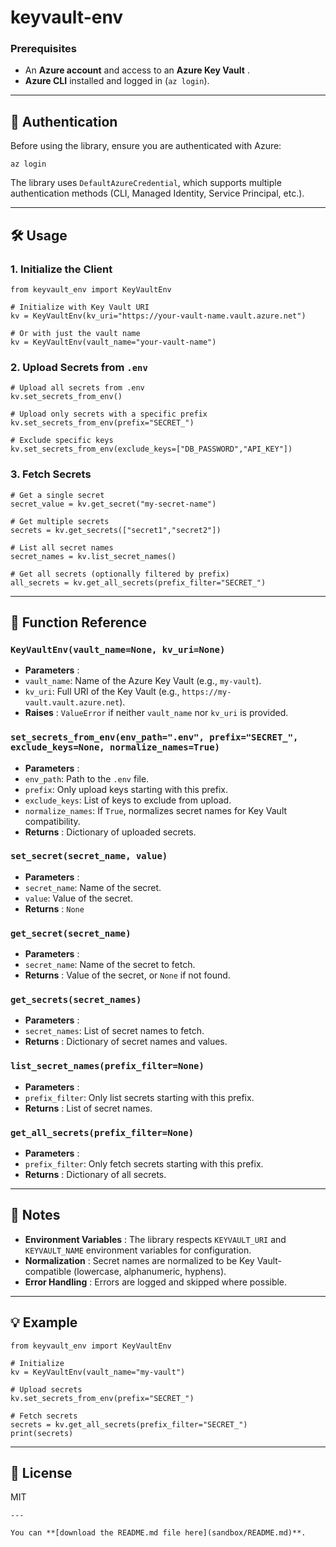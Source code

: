 # keyvault-env

### Prerequisites

* An **Azure account** and access to an  **Azure Key Vault** .
* **Azure CLI** installed and logged in (`az login`).

---

## 🔑 Authentication

Before using the library, ensure you are authenticated with Azure:

<pre><div class="relative m-0 rounded-md border border-default bg-[#1e1e1e] whitespace-break-spaces dark:bg-subtle"><div class="rounded-b-md select-text dark:bg-subtle!"><code class="language-bash"><span>az login</span></code></div></div></pre>

The library uses `DefaultAzureCredential`, which supports multiple authentication methods (CLI, Managed Identity, Service Principal, etc.).

---

## 🛠️ Usage

### 1. Initialize the Client

<pre><div class="relative m-0 rounded-md border border-default bg-[#1e1e1e] whitespace-break-spaces dark:bg-subtle"><div class="rounded-b-md select-text dark:bg-subtle!"><code class="language-python"><span class="token">from</span><span> keyvault_env </span><span class="token">import</span><span> KeyVaultEnv
</span>
<span></span><span class="token"># Initialize with Key Vault URI</span><span>
</span><span>kv </span><span class="token">=</span><span> KeyVaultEnv</span><span class="token">(</span><span>kv_uri</span><span class="token">=</span><span class="token">"https://your-vault-name.vault.azure.net"</span><span class="token">)</span><span>
</span>
<span></span><span class="token"># Or with just the vault name</span><span>
</span><span>kv </span><span class="token">=</span><span> KeyVaultEnv</span><span class="token">(</span><span>vault_name</span><span class="token">=</span><span class="token">"your-vault-name"</span><span class="token">)</span></code></div></div></pre>

### 2. Upload Secrets from `.env`

<pre><div class="relative m-0 rounded-md border border-default bg-[#1e1e1e] whitespace-break-spaces dark:bg-subtle"><div class="rounded-b-md select-text dark:bg-subtle!"><code class="language-python"><span class="token"># Upload all secrets from .env</span><span>
</span><span>kv</span><span class="token">.</span><span>set_secrets_from_env</span><span class="token">(</span><span class="token">)</span><span>
</span>
<span></span><span class="token"># Upload only secrets with a specific prefix</span><span>
</span><span>kv</span><span class="token">.</span><span>set_secrets_from_env</span><span class="token">(</span><span>prefix</span><span class="token">=</span><span class="token">"SECRET_"</span><span class="token">)</span><span>
</span>
<span></span><span class="token"># Exclude specific keys</span><span>
</span><span>kv</span><span class="token">.</span><span>set_secrets_from_env</span><span class="token">(</span><span>exclude_keys</span><span class="token">=</span><span class="token">[</span><span class="token">"DB_PASSWORD"</span><span class="token">,</span><span></span><span class="token">"API_KEY"</span><span class="token">]</span><span class="token">)</span></code></div></div></pre>

### 3. Fetch Secrets

<pre><div class="relative m-0 rounded-md border border-default bg-[#1e1e1e] whitespace-break-spaces dark:bg-subtle"><div class="rounded-b-md select-text dark:bg-subtle!"><code class="language-python"><span class="token"># Get a single secret</span><span>
</span><span>secret_value </span><span class="token">=</span><span> kv</span><span class="token">.</span><span>get_secret</span><span class="token">(</span><span class="token">"my-secret-name"</span><span class="token">)</span><span>
</span>
<span></span><span class="token"># Get multiple secrets</span><span>
</span><span>secrets </span><span class="token">=</span><span> kv</span><span class="token">.</span><span>get_secrets</span><span class="token">(</span><span class="token">[</span><span class="token">"secret1"</span><span class="token">,</span><span></span><span class="token">"secret2"</span><span class="token">]</span><span class="token">)</span><span>
</span>
<span></span><span class="token"># List all secret names</span><span>
</span><span>secret_names </span><span class="token">=</span><span> kv</span><span class="token">.</span><span>list_secret_names</span><span class="token">(</span><span class="token">)</span><span>
</span>
<span></span><span class="token"># Get all secrets (optionally filtered by prefix)</span><span>
</span><span>all_secrets </span><span class="token">=</span><span> kv</span><span class="token">.</span><span>get_all_secrets</span><span class="token">(</span><span>prefix_filter</span><span class="token">=</span><span class="token">"SECRET_"</span><span class="token">)</span></code></div></div></pre>

---

## 📖 Function Reference

### `KeyVaultEnv(vault_name=None, kv_uri=None)`

* **Parameters** :
* `vault_name`: Name of the Azure Key Vault (e.g., `my-vault`).
* `kv_uri`: Full URI of the Key Vault (e.g., `https://my-vault.vault.azure.net`).
* **Raises** : `ValueError` if neither `vault_name` nor `kv_uri` is provided.

### `set_secrets_from_env(env_path=".env", prefix="SECRET_", exclude_keys=None, normalize_names=True)`

* **Parameters** :
* `env_path`: Path to the `.env` file.
* `prefix`: Only upload keys starting with this prefix.
* `exclude_keys`: List of keys to exclude from upload.
* `normalize_names`: If `True`, normalizes secret names for Key Vault compatibility.
* **Returns** : Dictionary of uploaded secrets.

### `set_secret(secret_name, value)`

* **Parameters** :
* `secret_name`: Name of the secret.
* `value`: Value of the secret.
* **Returns** : `None`

### `get_secret(secret_name)`

* **Parameters** :
* `secret_name`: Name of the secret to fetch.
* **Returns** : Value of the secret, or `None` if not found.

### `get_secrets(secret_names)`

* **Parameters** :
* `secret_names`: List of secret names to fetch.
* **Returns** : Dictionary of secret names and values.

### `list_secret_names(prefix_filter=None)`

* **Parameters** :
* `prefix_filter`: Only list secrets starting with this prefix.
* **Returns** : List of secret names.

### `get_all_secrets(prefix_filter=None)`

* **Parameters** :
* `prefix_filter`: Only fetch secrets starting with this prefix.
* **Returns** : Dictionary of all secrets.

---

## 📝 Notes

* **Environment Variables** : The library respects `KEYVAULT_URI` and `KEYVAULT_NAME` environment variables for configuration.
* **Normalization** : Secret names are normalized to be Key Vault-compatible (lowercase, alphanumeric, hyphens).
* **Error Handling** : Errors are logged and skipped where possible.

---

## 💡 Example

<pre><div class="relative m-0 rounded-md border border-default bg-[#1e1e1e] whitespace-break-spaces dark:bg-subtle"><div class="rounded-b-md select-text dark:bg-subtle!"><code class="language-python"><span class="token">from</span><span> keyvault_env </span><span class="token">import</span><span> KeyVaultEnv
</span>
<span></span><span class="token"># Initialize</span><span>
</span><span>kv </span><span class="token">=</span><span> KeyVaultEnv</span><span class="token">(</span><span>vault_name</span><span class="token">=</span><span class="token">"my-vault"</span><span class="token">)</span><span>
</span>
<span></span><span class="token"># Upload secrets</span><span>
</span><span>kv</span><span class="token">.</span><span>set_secrets_from_env</span><span class="token">(</span><span>prefix</span><span class="token">=</span><span class="token">"SECRET_"</span><span class="token">)</span><span>
</span>
<span></span><span class="token"># Fetch secrets</span><span>
</span><span>secrets </span><span class="token">=</span><span> kv</span><span class="token">.</span><span>get_all_secrets</span><span class="token">(</span><span>prefix_filter</span><span class="token">=</span><span class="token">"SECRET_"</span><span class="token">)</span><span>
</span><span></span><span class="token">print</span><span class="token">(</span><span>secrets</span><span class="token">)</span></code></div></div></pre>

---

## 📄 License

MIT

<pre><div class="relative m-0 rounded-md border border-default bg-[#1e1e1e] whitespace-break-spaces dark:bg-subtle"><div class="rounded-b-md select-text dark:bg-subtle!"><code class="language-text"><span>---
</span>
You can **[download the README.md file here](sandbox/README.md)**.</code></div></div></pre>
